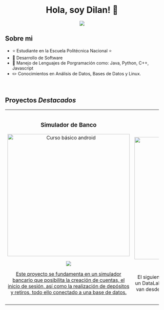 <div align="center">
<h1 align="center">Hola, soy Dilan!</a> 👋</h1>
<img src="https://i.imgur.com/pifdxgA.jpeg" align="center">
</div>

## Sobre mi
- ⭐ Estudiante en la Escuela Politécnica Nacional ⭐ 
- 📲 Desarrollo de Software
- 🎥 Manejo de Lenguajes de Porgramación como: Java, Python, C++, Javascript
- ✏️ Conocimientos en Análisis de Datos, Bases de Datos y Linux.
<br>

## Proyectos *Destacados*
<table>
<tr>
<td width="50%">
<h3 align="center">Simulador de Banco</h3>
<div align="center">
<a href="https://github.com/DilanBedoya/Banco_Java" target="_blank"><img src="https://i.imgur.com/RFxK9Ue.png" width="400" alt="Curso básico android"></a>
<p>
<a href="https://github.com/DilanBedoya/Banco_Java" target="_blank">
<img src="https://img.shields.io/badge/CÓDIGO-ff9?style=for-the-badge&logo=github&logoColor=black">
</p>
<p>Este proyecto se fundamenta en un simulador bancario que posibilita la creación de cuentas, el inicio de sesión, así como la realización de depósitos y retiros, todo ello conectado a una base de datos.</p>
</div>
                                                                                      
</td>

<td width="50%">
               <br>
<h3 align="center">DataLake-Análisis</h3>
<div align="center">                                       
<a href="https://github.com/DilanBedoya/Analisis_DataLake" target="_blank"><img src="https://i.imgur.com/RiiwOHz.jpeg" width="400" alt="Curso arquitectura MVVM"></a>
<br>
<p>
<a href="https://github.com/DilanBedoya/Analisis_DataLake" target="_blank">
<img src="https://img.shields.io/badge/C%C3%93DIGO-80ffaa?style=for-the-badge&logo=github&logoColor=black">
</a>

</p>
</p>
El siguiente repositorio se centra en la creación de un DataLake que abarca una variedad de temas, que van desde videojuegos hasta deportes y conciertos a nivel global.</p>
</div>                                                             
</table>                                                                                                                                                            
</table>                                                                                 
</div>
<br>

